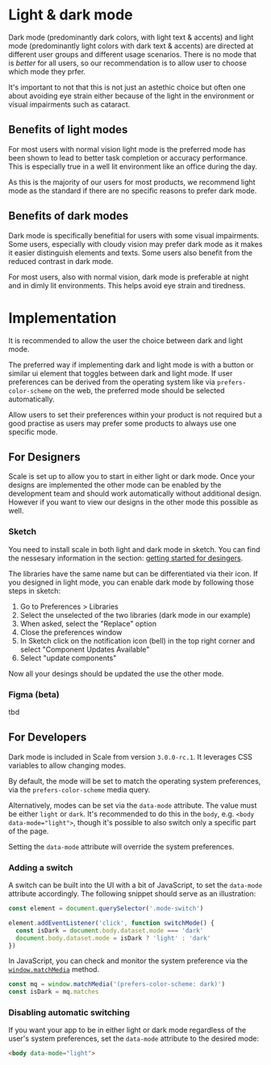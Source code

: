 # Light & dark mode
Dark mode (predominantly dark colors, with light text & accents) and light mode (predominantly light colors with dark text & accents) are directed at different user groups and different usage scenarios.
There is no mode that is *better* for all users, so our recommendation is to allow user to choose which mode they prfer.

It's important to not that this is not just an astethic choice but often one about avoiding eye strain either because of the light in the environment or visual impairments such as cataract.
## Benefits of light modes
For most users with normal vision light mode is the preferred mode has been shown to lead to better task completion or accuracy performance.
This is especially true in a well lit environment like an office during the day.

As this is the majority of our users for most products, we recommend light mode as the standard if there are no specific reasons to prefer dark mode.

## Benefits of dark modes
Dark mode is specifically benefitial for users with some visual impairments. Some users, especially with cloudy vision may prefer dark mode as it makes it easier distinguish elements and texts. 
Some users also benefit from the reduced contrast in dark mode.

For most users, also with normal vision, dark mode is preferable at night and in dimly lit environments. This helps avoid eye strain and tiredness.

# Implementation
It is recommended to allow the user the choice between dark and light mode.

The preferred way if implementing dark and light mode is with a button or similar ui element that toggles between dark and light mode.
If user preferences can be derived from the operating system like via `prefers-color-scheme` on the web, the preferred mode should be selected automatically.

Allow users to set their preferences within your product is not required but a good practise as users may prefer some products to always use one specific mode.

## For Designers
Scale is set up to allow you to start in either light or dark mode. Once your designs are implemented the other mode can be enabled by the development team and should work automatically without additional design.
However if you want to view our designs in the other mode this possible as well.
### Sketch
You need to install scale in both light and dark mode in sketch. You can find the nessesary information in the section: [getting started for desingers](https://www.brand-design.telekom.com/scale/?path=/story/scale-for-designers-getting-started--page&globals=locale:en).

The libraries have the same name but can be differentiated via their icon. If you designed in light mode, you can enable dark mode by following those steps in sketch:
1. Go to Preferences > Libraries
2. Select the unselected of the two libraries (dark mode in our example)
3. When asked, select the "Replace" option
4. Close the preferences window
5. In Sketch click on the notification icon (bell) in the top right corner and select "Component Updates Available"
6. Select "update components"

Now all your desings should be updated the use the other mode.

### Figma (beta)
tbd

## For Developers
Dark mode is included in Scale from version `3.0.0-rc.1`. It leverages CSS variables to allow changing modes.

By default, the mode will be set to match the operating system preferences, via the `prefers-color-scheme` media query.

Alternatively, modes can be set via the `data-mode` attribute. The value must be either `light` or `dark`. It's recommended to do this in the `body`, e.g. `<body data-mode="light">`, though it's possible to also switch only a specific part of the page. 

Setting the `data-mode` attribute will override the system preferences.

### Adding a switch

A switch can be built into the UI with a bit of JavaScript, to set the `data-mode` attribute accordingly. The following snippet should serve as an illustration:

```js
const element = document.querySelector('.mode-switch')

element.addEventListener('click', function switchMode() {
  const isDark = document.body.dataset.mode === 'dark'
  document.body.dataset.mode = isDark ? 'light' : 'dark'
})
```

In JavaScript, you can check and monitor the system preference via the [`window.matchMedia`](https://developer.mozilla.org/en-US/docs/Web/API/Window/matchMedia) method.

```js
const mq = window.matchMedia('(prefers-color-scheme: dark)')
const isDark = mq.matches
```

### Disabling automatic switching

If you want your app to be in either light or dark mode regardless of the user's system preferences, set the `data-mode` attribute to the desired mode:

```html
<body data-mode="light">
```
